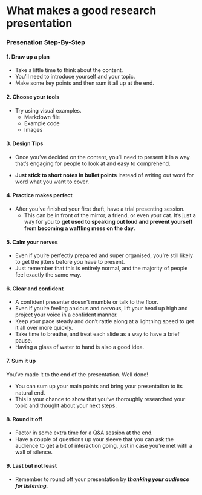 # What makes a good research presentation

### Presenation Step-By-Step

#### 1. Draw up a plan
+ Take a little time to think about the content. 
+ You’ll need to introduce yourself and your topic.
+ Make some key points and then sum it all up at the end.

#### 2. Choose your tools
+ Try using visual examples.
  + Markdown file
  +  Example code
  +  Images

#### 3. Design Tips
+ Once you’ve decided on the content, you’ll need to present it in a way that’s engaging for people to look at and easy to comprehend.

+ **Just stick to short notes in bullet points** instead of writing out word for word what you want to cover.


#### 4. Practice makes perfect
+ After you’ve finished your first draft, have a trial presenting session. 
  + This can be in front of the mirror, a friend, or even your cat. 
    It’s just a way for you to **get used to speaking out loud and prevent yourself from becoming a waffling mess on the day.**


#### 5. Calm your nerves
+ Even if you’re perfectly prepared and super organised, you’re still likely to get the jitters before you have to present.
+ Just remember that this is entirely normal, and the majority of people feel exactly the same way.

#### 6. Clear and confident
+ A confident presenter doesn’t mumble or talk to the floor.
+ Even if you’re feeling anxious and nervous, lift your head up high and project your voice in a confident manner.
+ Keep your pace steady and don’t rattle along at a lightning speed to get it all over more quickly.
+ Take time to breathe, and treat each slide as a way to have a brief pause. 
+ Having a glass of water to hand is also a good idea.

#### 7. Sum it up
You’ve made it to the end of the presentation. Well done! 

+ You can sum up your main points and bring your presentation to its natural end. 
+ This is your chance to show that you’ve thoroughly researched your topic and thought about your next steps.

#### 8. Round it off
+ Factor in some extra time for a Q&amp;A session at the end.
+  Have a couple of questions up your sleeve that you can ask the audience to get a bit of interaction going, just in case you’re met with a wall of silence.

#### 9. Last but not least 
+ Remember to round off your presentation by ***thanking your audience for listening.*** 
